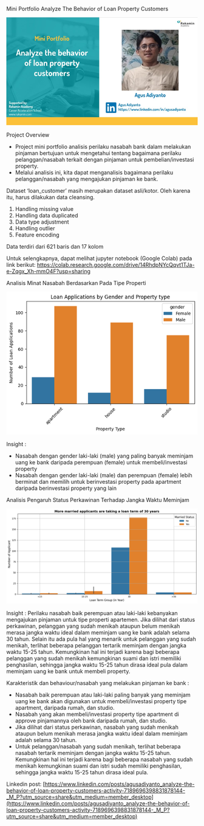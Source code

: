 Mini Portfolio Analyze The Behavior of Loan Property Customers

![image](https://github.com/gusadiyanto/rakamin-academy-digifest-37/blob/main/Agus_Adiyanto.jpg)

Project Overview

- Project mini portfolio analisis perilaku nasabah bank dalam melakukan pinjaman bertujuan untuk mengetahui tentang bagaimana perilaku pelanggan/nasabah terkait dengan pinjaman untuk pembelian/investasi property. 
- Melalui analisis ini, kita dapat menganalisis bagaimana perilaku pelanggan/nasabah yang mengajukan pinjaman ke bank.

Dataset ‘loan_customer’ masih merupakan dataset asli/kotor. Oleh karena itu, harus dilakukan data cleansing.
1. Handling missing value
2. Handling data duplicated
3. Data type adjustment
4. Handling outlier
5. Feature encoding

Data terdiri dari 621 baris dan 17 kolom

Untuk selengkapnya, dapat melihat jupyter notebook (Google Colab) pada link berikut:
https://colab.research.google.com/drive/14RhdpNYcQqvt1TJa-e-Zqgx_Xh-mmO4F?usp=sharing

Analisis Minat Nasabah Berdasarkan Pada Tipe Properti

![image](https://github.com/gusadiyanto/rakamin-academy-digifest-37/blob/main/download.png)

Insight :
- Nasabah dengan gender laki-laki (male) yang paling banyak meminjam uang ke bank daripada perempuan (female) untuk membeli/investasi property
- Nasabah dengan gender laki-laki (male) dan perempuan (female) lebih berminat dan memilih untuk berinvestasi property pada apartment daripada berinvestasi property yang lain

Analisis Pengaruh Status Perkawinan Terhadap Jangka Waktu Meminjam

![image](https://github.com/gusadiyanto/rakamin-academy-digifest-37/blob/main/download%20(1).png)

Insight :
Perilaku nasabah baik perempuan atau laki-laki kebanyakan mengajukan pinjaman untuk tipe properti apartemen. 
Jika dilihat dari status perkawinan, pelanggan yang sudah menikah ataupun belum menikah merasa jangka waktu ideal dalam meminjam uang ke bank adalah selama 30 tahun. 
Selain itu ada pula hal yang menarik untuk pelanggan yang sudah menikah, terlihat beberapa pelanggan tertarik meminjam dengan jangka waktu 15-25 tahun. 
Kemungkinan hal ini terjadi karena bagi beberapa pelanggan yang sudah menikah kemungkinan suami dan istri memiliki penghasilan, 
sehingga jangka waktu 15-25 tahun dirasa ideal pula dalam meminjam uang ke bank untuk membeli property.

Karakteristik dan behaviour/nasabah yang melakukan pinjaman ke bank :
- Nasabah baik perempuan atau laki-laki paling banyak yang meminjam uang ke bank akan digunakan untuk membeli/investasi property tipe apartment, daripada rumah, dan studio.
- Nasabah yang akan membeli/investasi property tipe apartment di approve pinjamannya oleh bank daripada rumah, dan studio.
- Jika dilihat dari status perkawinan, nasabah yang sudah menikah ataupun belum menikah merasa jangka waktu ideal dalam meminjam adalah selama 30 tahun.
- Untuk pelanggan/nasabah yang sudah menikah, terlihat beberapa nasabah tertarik meminjam dengan jangka waktu 15-25 tahun. Kemungkinan hal ini terjadi karena bagi beberapa nasabah yang sudah menikah kemungkinan suami dan istri sudah memiliki penghasilan, sehingga jangka waktu 15-25 tahun dirasa ideal pula.

Linkedin post:
[https://www.linkedin.com/posts/agusadiyanto_analyze-the-behavior-of-loan-property-customers-activity-7189696398831878144-_M_P?utm_source=share&utm_medium=member_desktop](https://www.linkedin.com/posts/agusadiyanto_analyze-the-behavior-of-loan-property-customers-activity-7189696398831878144-_M_P?utm_source=share&utm_medium=member_desktop)
